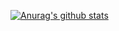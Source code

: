 [![Anurag's github stats](https://github-readme-stats.vercel.app/api?username=Romaindu35&theme=tokyonight)](https://github.com/anuraghazra/github-readme-stats)
